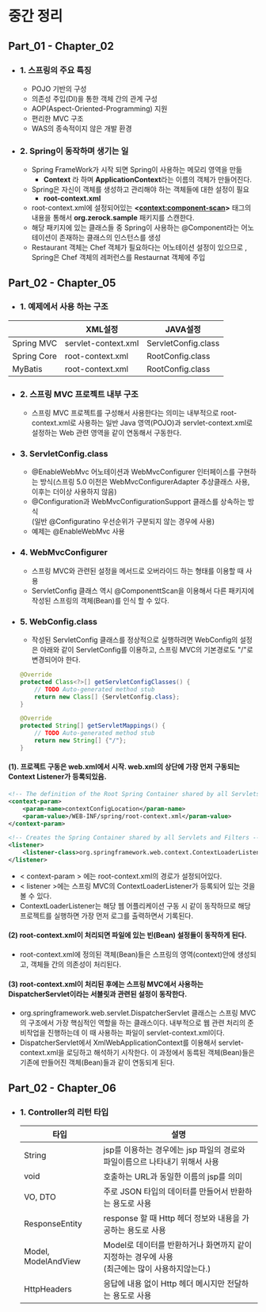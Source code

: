 # 중간 정리

## Part_01 - Chapter_02

+ ### 1. 스프링의 주요 특징
	- POJO 기반의 구성
 	- 의존성 주입(DI)을 통한 객체 간의 관계 구성
 	- AOP(Aspect-Oriented-Programming) 지원
 	- 편리한 MVC 구조
 	- WAS의 종속적이지 않은 개발 환경
 + ### 2. Spring이 동작하며 생기는 일
 	- Spring FrameWork가 시작 되면 Spring이 사용하는 메모리 영역을 만듦 
        - **Context** 라  하며 **ApplicationContext**라는 이름의 객체가 만들어진다.
 	- Spring은 자신이 객체를 생성하고 관리해야 하는 객체들에 대한 설정이 필요 
        - **root-context.xml**
 	- root-context.xml에 설정되어있는 **<<context:component-scan>>** 태그의 내용을 통해서 **org.zerock.sample** 패키지를 스캔한다.
 	- 해당 패키지에 있는 클래스들 중 Spring이 사용하는 @Component라는 어노테이션이 존재하는 클래스의 인스턴스를 생성
 	- Restaurant 객체는 Chef 객체가 필요하다는 어노테이션 설정이 있으므로 , Spring은 Chef 객체의 레퍼런스를 Restaurnat 객체에 주입

## Part_02 - Chapter_05

-  ### 1. 예제에서 사용 하는 구조  

|       |XML설정|JAVA설정
|------|-------|------|
|Spring MVC|servlet-context.xml|ServletConfig.class
|Spring Core|root-context.xml|RootConfig.class
|MyBatis|root-context.xml|RootConfig.class

-  ### 2. 스프링 MVC 프로젝트 내부 구조
    - 스프링 MVC 프로젝트를 구성해서 사용한다는 의미는 내부적으로 root-context.xml로 사용하는 일반 Java 영역(POJO)과 servlet-context.xml로 설정하는 Web 관련 영역을 같이 연동해서 구동한다.

- ### 3. ServletConfig.class
    - @EnableWebMvc 어노테이션과 WebMvcConfigurer 인터페이스를 구현하는 방식(스프링 5.0 이전은 WebMvcConfigurerAdapter 추상클래스 사용, 이후는 더이상 사용하지 않음) 
    - @Configuration과 WebMvcConfigurationSupport 클래스를 상속하는 방식  
        (일반 @Configuratino 우선순위가 구분되지 않는 경우에 사용)
    - 예제는 @EnableWebMvc 사용
- ### 4. WebMvcConfigurer
    - 스프링 MVC와 관련된 설정을 메서드로 오버라이드 하는 형태를 이용할 때 사용
    - ServletConfig 클래스 역시 @ComponenttScan을 이용해서 다른 패키지에 작성된 스프링의 객체(Bean)를 인식 할 수 있다.
- ### 5. WebConfig.class
    - 작성된 ServletConfig 클래스를 정상적으로 실행하려면 WebConfig의 설정은 아래와 같이 ServletConfig를 이용하고, 스프링 MVC의 기본경로도 "/"로 변경되어야 한다.

    ```java
    @Override
	protected Class<?>[] getServletConfigClasses() {
		// TODO Auto-generated method stub
		return new Class[] {ServletConfig.class};
	}

	@Override
	protected String[] getServletMappings() {
		// TODO Auto-generated method stub
		return new String[] {"/"};
	}
    ```
#### (1). 프로젝트 구동은 web.xml에서 시작. web.xml의 상단에 가장 먼저 구동되는 Context Listener가 등록되있음.

```xml
<!-- The definition of the Root Spring Container shared by all Servlets and Filters -->
<context-param>
    <param-name>contextConfigLocation</param-name>
    <param-value>/WEB-INF/spring/root-context.xml</param-value>
</context-param>

<!-- Creates the Spring Container shared by all Servlets and Filters -->
<listener>
    <listener-class>org.springframework.web.context.ContextLoaderListener</listener-class>
</listener>
```

- < context-param > 에는 root-context.xml의 경로가 설정되어있다.
- < listener >에는 스프링 MVC의 ContextLoaderListener가 등록되어 있는 것을 볼 수 있다.
- ContextLoaderListener는 해당 웹 어플리케이션 구동 시 같이 동작하므로 해당 프로젝트를 실행하면 가장 먼저 로그를 출력하면서 기록된다.  
#### (2) root-context.xml이 처리되면 파일에 있는 빈(Bean) 설정들이 동작하게 된다.
- root-context.xml에 정의된 객체(Bean)들은 스프링의 영역(context)안에 생성되고, 객체들 간의 의존성이 처리된다.
#### (3) root-context.xml이 처리된 후에는 스프링 MVC에서 사용하는 DispatcherServlet이라는 서블릿과 관련된 설정이 동작한다.
- org.springframework.web.servlet.DispatcherServlet 클래스는 스프링 MVC의 구조에서 가장 핵심적인 역할을 하는 클래스이다. 내부적으로 웹 관련 처리의 준비작업을 진행하는데 이 때 사용하는 파일이 servlet-context.xml이다.
- DispatcherServlet에서 XmlWebApplicationContext를 이용해서 servlet-context.xml을 로딩하고 해석하기 시작한다. 이 과정에서 동륵된 객체(Bean)들은 기존에 만들어진 객체(Bean)들과 같이 연동되게 된다.

## Part_02 - Chapter_06

- ### 1. Controller의 리턴 타입

  |타입|설명|
  |---|---|
  |String| jsp를 이용하는 경우에는 jsp 파일의 경로와 파일이름으르 나타내기 위해서 사용
  |void|호출하는 URL과 동일한 이름의 jsp를 의미
  |VO, DTO|주로 JSON 타입의 데이터를 만들어서 반환하는 용도로 사용
  |ResponseEntity|response 할 때 Http 헤더 정보와 내용을 가공하는 용도로  사용
  |Model, ModelAndView| Model로 데이터를 반환하거나 화면까지 같이 지정하는 경우에 사용<br/>(최근에는 많이 사용하지않는다.)
  |HttpHeaders|응답에 내용 없이 Http 헤더 메시지만 전달하는 용도로 사용